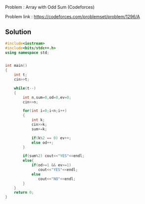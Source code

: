 
Problem : Array with Odd Sum (Codeforces)

Problem link : https://codeforces.com/problemset/problem/1296/A

## Solution

```C++
#include<iostream>
#include<bits/stdc++.h>
using namespace std;


int main()
{
    int t;
    cin>>t;

    while(t--)
    {
        int n,sum=0,od=0,ev=0;
        cin>>n;

        for(int i=0;i<n;i++)
        {
            int k;
            cin>>k;
            sum+=k;

            if(k%2 == 0) ev++;
            else od++;
        }

        if(sum%2) cout<<"YES"<<endl;
        else{
            if(od>=1 && ev>=1)
               cout<<"YES"<<endl;
            else
               cout<<"NO"<<endl;
        }
    }
    return 0;
}
```
